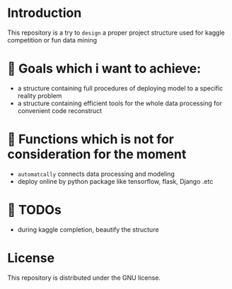 # Introduction

This repository is a try to `design` a proper project structure used for kaggle competition or fun data mining

# :memo: Goals which i want to achieve:

* a structure containing full procedures of deploying model to a specific reality problem
* a structure containing efficient tools for the whole data processing for convenient code reconstruct

# :memo: Functions which is not for consideration for the moment

* `automatcally` connects data processing and modeling
* deploy online by python package like tensorflow, flask, Django .etc

# :memo: TODOs
* during kaggle completion, beautify the structure

# License

This repository is distributed under the GNU license.
